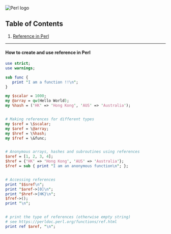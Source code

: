 ![Perl logo](https://www.brandeps.com/logo-download/P/Perl-01.png)

## Table of Contents
1. [Reference in Perl](https://github.com/ZeroSword-X/programming/tree/master/perl/references#how-to-create-and-use-reference-in-perl)

---

#### How to create and use reference in Perl

```perl
use strict;
use warnings;

sub func {
   print "I am a function !!\n";
}

my $scalar = 1000;
my @array = qw(Hello World);
my %hash = ('HK' => 'Hong Kong', 'AUS' => 'Australia');


# Making references for different types
my $sref = \$scalar;
my $aref = \@array;
my $href = \%hash;
my $fref = \&func;


# Anonymous arrays, hashes and subroutines using references
$aref = [1, 2, 3, 4];
$href = {'HK' => 'Hong Kong', 'AUS' => 'Australia'};
$fref = sub { print "I am an anonymous function\n"; };


# Accessing references
print "$$sref\n";
print "$aref->[0]\n";
print "$href->{HK}\n";
$fref->();
print "\n";


# print the type of references (otherwise empty string)
# see https://perldoc.perl.org/functions/ref.html
print ref $aref, "\n";
```

